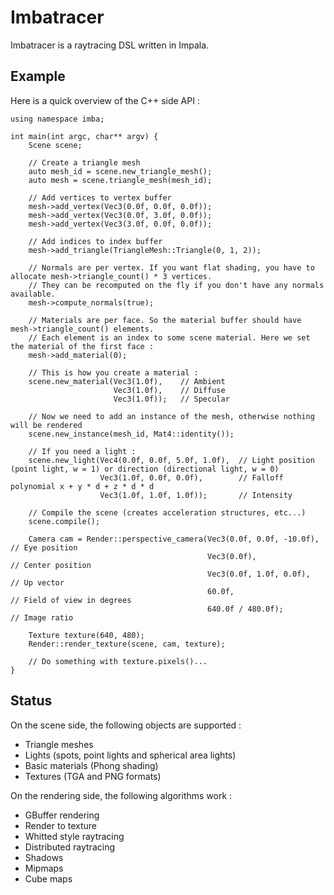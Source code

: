 # Imbatracer

Imbatracer is a raytracing DSL written in Impala.

## Example

Here is a quick overview of the C++ side API :

~~~~~~~~~~~~~~~~~~~~~~~~~~~~~~~~~~~~~~~~~~~~~~~~~~~~~~~~~~~~~~~~~~~~~~~~~~~~~~~~~~~~~~~~~~~~~~~~~~~{.cpp}
using namespace imba;

int main(int argc, char** argv) {
    Scene scene;

    // Create a triangle mesh
    auto mesh_id = scene.new_triangle_mesh();
    auto mesh = scene.triangle_mesh(mesh_id);

    // Add vertices to vertex buffer
    mesh->add_vertex(Vec3(0.0f, 0.0f, 0.0f));
    mesh->add_vertex(Vec3(0.0f, 3.0f, 0.0f));
    mesh->add_vertex(Vec3(3.0f, 0.0f, 0.0f));

    // Add indices to index buffer
    mesh->add_triangle(TriangleMesh::Triangle(0, 1, 2));

    // Normals are per vertex. If you want flat shading, you have to allocate mesh->triangle_count() * 3 vertices.
    // They can be recomputed on the fly if you don't have any normals available.
    mesh->compute_normals(true);

    // Materials are per face. So the material buffer should have mesh->triangle_count() elements.
    // Each element is an index to some scene material. Here we set the material of the first face :
    mesh->add_material(0);

    // This is how you create a material :
    scene.new_material(Vec3(1.0f),    // Ambient
                       Vec3(1.0f),    // Diffuse
                       Vec3(1.0f));   // Specular

    // Now we need to add an instance of the mesh, otherwise nothing will be rendered
    scene.new_instance(mesh_id, Mat4::identity());

    // If you need a light :
    scene.new_light(Vec4(0.0f, 0.0f, 5.0f, 1.0f),  // Light position (point light, w = 1) or direction (directional light, w = 0)
                    Vec3(1.0f, 0.0f, 0.0f),        // Falloff polynomial x + y * d + z * d * d
                    Vec3(1.0f, 1.0f, 1.0f));       // Intensity
    
    // Compile the scene (creates acceleration structures, etc...)
    scene.compile();

    Camera cam = Render::perspective_camera(Vec3(0.0f, 0.0f, -10.0f), // Eye position
                                            Vec3(0.0f),               // Center position
                                            Vec3(0.0f, 1.0f, 0.0f),   // Up vector
                                            60.0f,                    // Field of view in degrees
                                            640.0f / 480.0f);         // Image ratio

    Texture texture(640, 480);
    Render::render_texture(scene, cam, texture);

    // Do something with texture.pixels()...
}
~~~~~~~~~~~~~~~~~~~~~~~~~~~~~~~~~~~~~~~~~~~~~~~~~~~~~~~~~~~~~~~~~~~~~~~~~~~~~~~~~~~~~~~~~~~~~~~~~~~

## Status

On the scene side, the following objects are supported :

* Triangle meshes
* Lights (spots, point lights and spherical area lights)
* Basic materials (Phong shading)
* Textures (TGA and PNG formats)

On the rendering side, the following algorithms work :

* GBuffer rendering
* Render to texture
* Whitted style raytracing
* Distributed raytracing
* Shadows
* Mipmaps
* Cube maps

